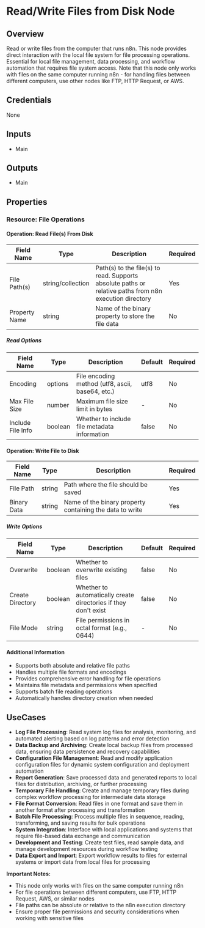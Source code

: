 # Read/Write Files from Disk Node

## Overview

Read or write files from the computer that runs n8n. This node provides direct interaction with the local file system for file processing operations. Essential for local file management, data processing, and workflow automation that requires file system access. Note that this node only works with files on the same computer running n8n - for handling files between different computers, use other nodes like FTP, HTTP Request, or AWS.

## Credentials

None

## Inputs

- Main

## Outputs

- Main

## Properties

### Resource: File Operations

#### Operation: Read File(s) From Disk

| Field Name | Type | Description | Required |
|---|---|---|---|
| File Path(s) | string/collection | Path(s) to the file(s) to read. Supports absolute paths or relative paths from n8n execution directory | Yes |
| Property Name | string | Name of the binary property to store the file data | No |

##### Read Options
| Field Name | Type | Description | Default | Required |
|---|---|---|---|---|
| Encoding | options | File encoding method (utf8, ascii, base64, etc.) | utf8 | No |
| Max File Size | number | Maximum file size limit in bytes | - | No |
| Include File Info | boolean | Whether to include file metadata information | false | No |

#### Operation: Write File to Disk

| Field Name | Type | Description | Required |
|---|---|---|---|
| File Path | string | Path where the file should be saved | Yes |
| Binary Data | string | Name of the binary property containing the data to write | Yes |

##### Write Options
| Field Name | Type | Description | Default | Required |
|---|---|---|---|---|
| Overwrite | boolean | Whether to overwrite existing files | false | No |
| Create Directory | boolean | Whether to automatically create directories if they don't exist | false | No |
| File Mode | string | File permissions in octal format (e.g., 0644) | - | No |

#### Additional Information
- Supports both absolute and relative file paths
- Handles multiple file formats and encodings
- Provides comprehensive error handling for file operations
- Maintains file metadata and permissions when specified
- Supports batch file reading operations
- Automatically handles directory creation when needed

## UseCases

- **Log File Processing**: Read system log files for analysis, monitoring, and automated alerting based on log patterns and error detection
- **Data Backup and Archiving**: Create local backup files from processed data, ensuring data persistence and recovery capabilities
- **Configuration File Management**: Read and modify application configuration files for dynamic system configuration and deployment automation
- **Report Generation**: Save processed data and generated reports to local files for distribution, archiving, or further processing
- **Temporary File Handling**: Create and manage temporary files during complex workflow processing for intermediate data storage
- **File Format Conversion**: Read files in one format and save them in another format after processing and transformation
- **Batch File Processing**: Process multiple files in sequence, reading, transforming, and saving results for bulk operations
- **System Integration**: Interface with local applications and systems that require file-based data exchange and communication
- **Development and Testing**: Create test files, read sample data, and manage development resources during workflow testing
- **Data Export and Import**: Export workflow results to files for external systems or import data from local files for processing

**Important Notes:**
- This node only works with files on the same computer running n8n
- For file operations between different computers, use FTP, HTTP Request, AWS, or similar nodes
- File paths can be absolute or relative to the n8n execution directory
- Ensure proper file permissions and security considerations when working with sensitive files 